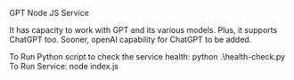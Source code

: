 GPT Node JS Service

It has capacity to work with GPT and its various models. Plus, it supports ChatGPT too.
Sooner, openAI capability for ChatGPT to be added.

To Run Python script to check the service health: python .\health-check.py
To Run Service: node index.js
